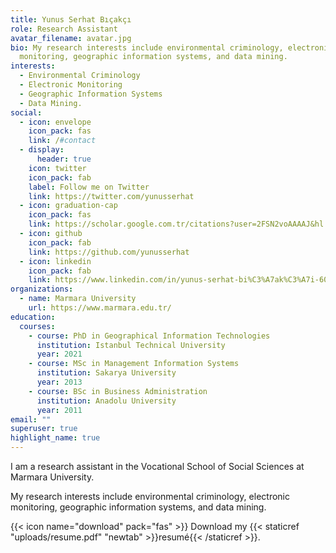 ```yaml
---
title: Yunus Serhat Bıçakçı
role: Research Assistant
avatar_filename: avatar.jpg
bio: My research interests include environmental criminology, electronic
  monitoring, geographic information systems, and data mining.
interests:
  - Environmental Criminology
  - Electronic Monitoring
  - Geographic Information Systems
  - Data Mining.
social:
  - icon: envelope
    icon_pack: fas
    link: /#contact
  - display:
      header: true
    icon: twitter
    icon_pack: fab
    label: Follow me on Twitter
    link: https://twitter.com/yunusserhat
  - icon: graduation-cap
    icon_pack: fas
    link: https://scholar.google.com.tr/citations?user=2FSN2voAAAAJ&hl
  - icon: github
    icon_pack: fab
    link: https://github.com/yunusserhat
  - icon: linkedin
    icon_pack: fab
    link: https://www.linkedin.com/in/yunus-serhat-bi%C3%A7ak%C3%A7i-60365825/
organizations:
  - name: Marmara University
    url: https://www.marmara.edu.tr/
education:
  courses:
    - course: PhD in Geographical Information Technologies
      institution: Istanbul Technical University
      year: 2021
    - course: MSc in Management Information Systems
      institution: Sakarya University
      year: 2013
    - course: BSc in Business Administration
      institution: Anadolu University
      year: 2011
email: ""
superuser: true
highlight_name: true
---
```

I am a research assistant in the Vocational School of Social Sciences at Marmara University.

My research interests include environmental criminology, electronic monitoring, geographic information systems, and data mining.

{{< icon name="download" pack="fas" >}} Download my {{< staticref "uploads/resume.pdf" "newtab" >}}resumé{{< /staticref >}}.